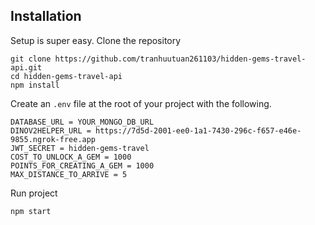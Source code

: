 ## Installation

Setup is super easy. Clone the repository

```shell script
git clone https://github.com/tranhuutuan261103/hidden-gems-travel-api.git
cd hidden-gems-travel-api
npm install
```

Create an ``.env`` file at the root of your project with the following.  


```dotenv
DATABASE_URL = YOUR_MONGO_DB_URL
DINOV2HELPER_URL = https://7d5d-2001-ee0-1a1-7430-296c-f657-e46e-9855.ngrok-free.app
JWT_SECRET = hidden-gems-travel
COST_TO_UNLOCK_A_GEM = 1000
POINTS_FOR_CREATING_A_GEM = 1000
MAX_DISTANCE_TO_ARRIVE = 5
```

Run project

```shell script
npm start
```
